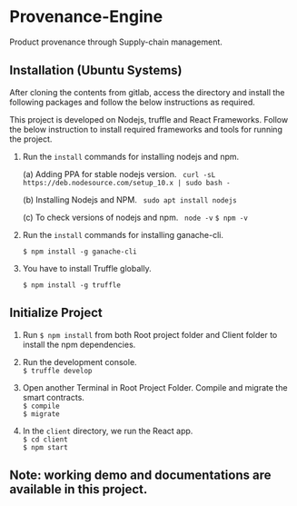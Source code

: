 # Provenance-Engine
Product provenance through Supply-chain management.

## Installation (Ubuntu Systems)

After cloning the contents from gitlab, access the directory and install the following packages and follow the below instructions as required.

This project is developed on Nodejs, truffle and React Frameworks. Follow the below instruction to install required frameworks and tools for running the project.  


1. Run the `install` commands for installing nodejs and npm.

	(a) Adding PPA for stable nodejs version.
          ``` curl -sL https://deb.nodesource.com/setup_10.x | sudo bash -```

	(b) Installing Nodejs and NPM.
           ``` sudo apt install nodejs```

	(c) To check versions of nodejs and npm.
            ``` node -v```
            ```$ npm -v```


2. Run the `install` commands for installing ganache-cli.<br>

    `$ npm install -g ganache-cli`


3. You have to install Truffle globally.<br>

    `$ npm install -g truffle`


## Initialize Project

1. Run `$ npm install` from both Root project folder and Client folder to install the npm dependencies.

2. Run the development console.<br>
    `$ truffle develop`

3. Open another Terminal in Root Project Folder. Compile and migrate the smart contracts. <br>
    `$ compile`<br>
    `$ migrate`

4. In the `client` directory, we run the React app. <br>
    `$ cd client` <br>
    `$ npm start`
    
## Note: working demo and documentations are available in this project.
